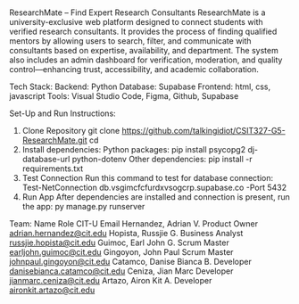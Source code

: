 #
ResearchMate – Find Expert Research Consultants
ResearchMate is a university-exclusive web platform designed to connect students with verified research consultants. It provides the process of finding qualified mentors by allowing users to search, filter, and communicate with consultants based on expertise, availability, and department. The system also includes an admin dashboard for verification, moderation, and quality control—enhancing trust, accessibility, and academic collaboration.

Tech Stack:
Backend: Python
Database: Supabase
Frontend: html, css, javascript
Tools: Visual Studio Code, Figma, Github, Supabase 

Set-Up and Run Instructions:
1. Clone  Repository
    git clone https://github.com/talkingidiot/CSIT327-G5-ResearchMate.git
    cd <repository-name>
2. Install dependencies:
Python packages: 
    pip install psycopg2 dj-database-url python-dotenv 
Other dependencies: 
    pip install -r requirements.txt
3. Test Connection 
Run this command to test for database connection: 
    Test-NetConnection db.vsgimcfcfurdxvsogcrp.supabase.co -Port 5432
4. Run App
After dependencies are installed and connection is present, run the app:
    py manage.py runserver
    
Team:
Name	                    Role	            CIT-U Email
Hernandez, Adrian V.	    Product Owner	    adrian.hernandez@cit.edu
Hopista, Russjie G.	        Business Analyst	russjie.hopista@cit.edu
Guimoc, Earl John G.	    Scrum Master	    earljohn.guimoc@cit.edu
Gingoyon, John Paul	        Scrum Master	    johnpaul.gingoyon@cit.edu
Catamco, Danise Bianca B.	Developer	        danisebianca.catamco@cit.edu
Ceniza, Jian Marc	        Developer	        jianmarc.ceniza@cit.edu
Artazo, Airon Kit A.	    Developer	        aironkit.artazo@cit.edu